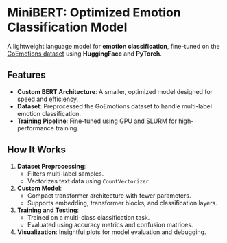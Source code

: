 # MiniBERT: Optimized Emotion Classification Model

A lightweight language model for **emotion classification**, fine-tuned on the [GoEmotions dataset](https://huggingface.co/datasets/go_emotions) using **HuggingFace** and **PyTorch**.

## Features
- **Custom BERT Architecture**: A smaller, optimized model designed for speed and efficiency.
- **Dataset**: Preprocessed the GoEmotions dataset to handle multi-label emotion classification.
- **Training Pipeline**: Fine-tuned using GPU and SLURM for high-performance training.

## How It Works
1. **Dataset Preprocessing**:
   - Filters multi-label samples.
   - Vectorizes text data using `CountVectorizer`.
2. **Custom Model**:
   - Compact transformer architecture with fewer parameters.
   - Supports embedding, transformer blocks, and classification layers.
3. **Training and Testing**:
   - Trained on a multi-class classification task.
   - Evaluated using accuracy metrics and confusion matrices.
4. **Visualization**: Insightful plots for model evaluation and debugging.
